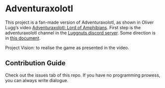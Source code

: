 # Adventuraxolotl
This project is a fan-made version of Adventuraxolotl, as shown in Oliver Lugg’s video [Adventuraxolotl: Lord of Amphibians](https://www.youtube.com/watch?v=KHqxiLckqIw). First step is the adventuraxolotl channel in the [Luggnuts discord server](https://discord.gg/AVcU9w5gVW). Some direction is in [this document](https://docs.google.com/document/d/14rBkOSVjJlpgp0U7lz43T-fIOdf5abmMec7pY6hI7m4/edit).

Project Vision: to realise the game as presented in the video.
## Contribution Guide
Check out the issues tab of this repo. If you have no programming prowess, you can always write dialogue.